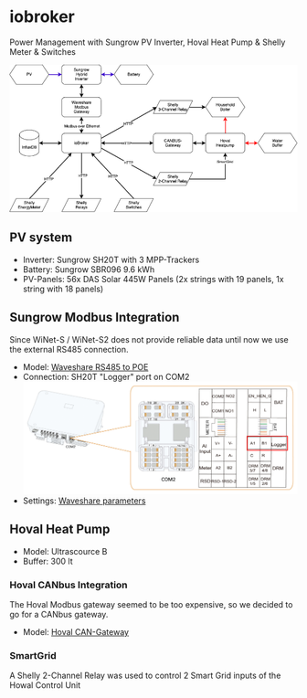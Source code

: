 # iobroker
Power Management with Sungrow PV Inverter, Hoval Heat Pump &amp; Shelly Meter &amp; Switches

![ioBroker Overview](img/iobroker_overview.drawio.png)

## PV system
  - Inverter: Sungrow SH20T with 3 MPP-Trackers
  - Battery: Sungrow SBR096 9.6 kWh
  - PV-Panels: 56x DAS Solar 445W Panels (2x strings with 19 panels, 1x string with 18 panels)

## Sungrow Modbus Integration
Since WiNet-S / WiNet-S2 does not provide reliable data until now we use the external RS485 connection.

- Model: [Waveshare RS485 to POE](https://www.waveshare.com/wiki/RS485_TO_POE_ETH_(B))
- Connection: SH20T "Logger" port on COM2 ![sungrow_com2_logger.png](img/sungrow_com2_logger.png)
- Settings: [Waveshare parameters](Waveshare-Modbus/parameters.md)

## Hoval Heat Pump
  - Model: Ultrascource B
  - Buffer: 300 lt

### Hoval CANbus Integration
The Hoval Modbus gateway seemed to be too expensive, so we decided to go for a CANbus gateway.
- Model: [Hoval CAN-Gateway](https://github.com/wladwnt/CAN-Gateway)

### SmartGrid
A Shelly 2-Channel Relay was used to control 2 Smart Grid inputs of the Howal Control Unit

